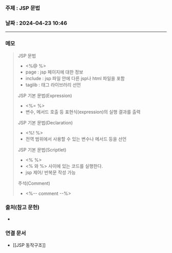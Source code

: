 ### 주제 : JSP 문법

### 날짜 : 2024-04-23 10:46
----
### 메모
> JSP 문법
> 	- <%@ %>
> 	- page : jsp 페이지에 대한 정보
> 	- include : jsp 파일 안에 다른 jsp나 html 파일을 포함
> 	- taglib : 태그 라이브러리 선언
> 
> JSP 기본 문법(Expression)
> 	- <%= %>
> 	- 변수, 메서드 호출 등 표현식(expression)의 실행 결과를 출력
> 
> JSP 기본 문법(Declaration)
> 	- <%! %> 
> 	- 전역 범위에서 사용할 수 있는 변수나 메서드 등을 선언
> 
> JSP 기본 문법(Scriptlet)
> 	- <% %>
> 	- <% 와 %> 사이에 있는 코드를 실행한다.
> 	- jsp 제어/ 반복문 작성 가능
> 
> 주석(Comment)
> 	- <%-- comment --%>

### 출처(참고 문헌)
-

### 연결 문서
- [[JSP 동작구조]]
